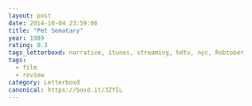```yaml
---
layout: post 
date: 2014-10-04 23:59:00
title: "Pet Sematary"
year: 1989
rating: 0.3
tags_letterboxd: narrative, itunes, streaming, hdtv, nyc, Robtober
tags:
  - film
  - review
category: Letterboxd
canonical: https://boxd.it/3ZYIL
---
```

